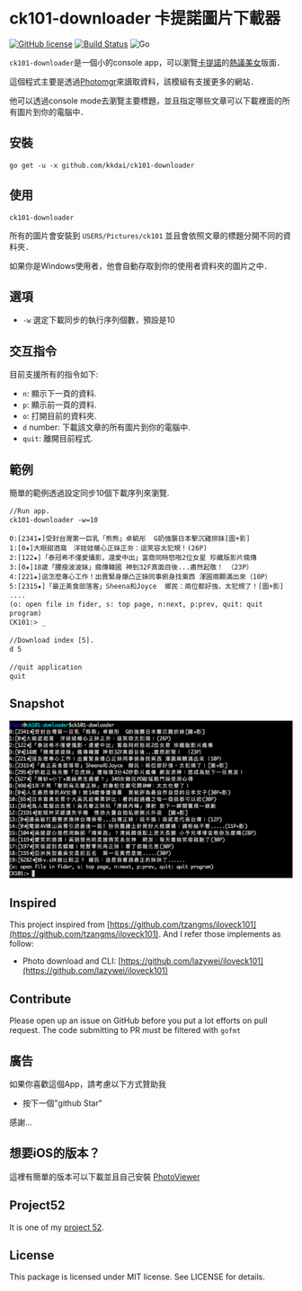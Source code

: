 ck101-downloader 卡提諾圖片下載器
======================
[![GitHub license](https://img.shields.io/badge/license-MIT-blue.svg)](https://raw.githubusercontent.com/kkdai/ck101-downloader/master/LICENSE) [![Build Status](https://travis-ci.org/kkdai/ck101-downloader.svg)](https://travis-ci.org/kkdai/ck101-downloader) ![Go](https://github.com/kkdai/ck101-downloader/workflows/Go/badge.svg)


`ck101-downloader`是一個小的console app，可以瀏覽[卡提諾](http://ck101.com)的[熱議美女](http://ck101.com/forum-3285-1.html)版面．

這個程式主要是透過[Photomgr](http://github.com/kkdai/photomgr)來讀取資料，該模組有支援更多的網站．

他可以透過console mode去瀏覽主要標題，並且指定哪些文章可以下載裡面的所有圖片到你的電腦中．


安裝
--------------

    go get -u -x github.com/kkdai/ck101-downloader

使用
---------------------

    ck101-downloader  

所有的圖片會安裝到 `USERS/Pictures/ck101` 並且會依照文章的標題分開不同的資料夾．

如果你是Windows使用者，他會自動存取到你的使用者資料夾的圖片之中．



選項
---------------

- `-w` 選定下載同步的執行序列個數，預設是10


交互指令
---------------

目前支援所有的指令如下:

- `n`: 顯示下一頁的資料.
- `p`: 顯示前一頁的資料.
- `o`: 打開目前的資料夾.
- `d` number: 下載該文章的所有圖片到你的電腦中.
- `quit`: 離開目前程式.

範例
---------------

簡單的範例透過設定同步10個下載序列來瀏覽.

```
//Run app.
ck101-downloader -w=10
        
0:[2341★]受封台灣第一巨乳「熊熊」卓毓彤  G奶強襲日本擊沉雞排妹[圖+影]
1:[0★]大眼甜酒窩　洋娃娃暖心正妹正夯：這笑容太犯規！(26P)
2:[122★]「泰冠希不僅愛攝影，還愛中出」富商同時怒啪2位女星 珍藏版影片瘋傳
3:[0★]18歲「腰瘦波波妹」瘋傳韓國 神到32F真面目後...肅然起敬！ （23P）
4:[221★]這怎麼專心工作！出賣緊身爆凸正妹同事俯身找東西 渾圓兩顆滿出來（10P）
5:[2315★]「最正美食部落客」Sheena和Joyce  鄉民：兩位都好強，太犯規了！[圖+影]
....
(o: open file in fider, s: top page, n:next, p:prev, quit: quit program)
CK101:> _

//Download index [5].
d 5
    
//quit application
quit
```
     


Snapshot
---------------

![image](snapshot/1.png)



Inspired
---------------

This project inspired from [https://github.com/tzangms/iloveck101](https://github.com/tzangms/iloveck101). And I refer those implements as follow:

- Photo download and CLI: [https://github.com/lazywei/iloveck101](https://github.com/lazywei/iloveck101)


Contribute
---------------

Please open up an issue on GitHub before you put a lot efforts on pull request.
The code submitting to PR must be filtered with `gofmt`


廣告
---------------

如果你喜歡這個App，請考慮以下方式贊助我

- 按下一個"github Star"

感謝...

想要iOS的版本？
---------------

這裡有簡單的版本可以下載並且自己安裝 [PhotoViewer](https://github.com/kkdai/PhotoViewer)

Project52
---------------

It is one of my [project 52](https://github.com/kkdai/project52).


License
---------------

This package is licensed under MIT license. See LICENSE for details.
